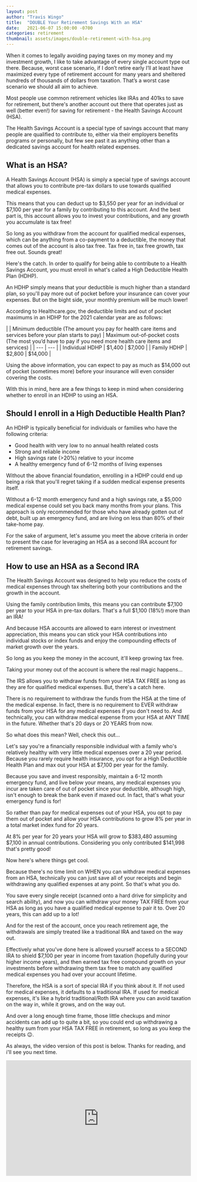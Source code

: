 ```yaml
---
layout: post
author: "Travis Wingo"
title:  "DOUBLE Your Retirement Savings With an HSA"
date:   2021-06-07 15:00:00 -0700
categories: retirement
thumbnail: assets/images/double-retirement-with-hsa.png
---
```


When it comes to legally avoiding paying taxes on my money and my investment growth, I like to take advantage of every single account type out there. Because, worst case scenario, if I don’t retire early I’ll at least have maximized every type of retirement account for many years and sheltered hundreds of thousands of dollars from taxation. That’s a worst case scenario we should all aim to achieve.

Most people use common retirement vehicles like IRAs and 401ks to save for retirement, but there's another account out there that operates just as well (better even!) for saving for retirement - the Health Savings Account (HSA).

The Health Savings Account is a special type of savings account that many people are qualified to contribute to, either via their employers benefits programs or personally, but few see past it as anything other than a dedicated savings account for health related expenses.

## What is an HSA?

A Health Savings Account (HSA) is simply a special type of savings account that allows you to contribute pre-tax dollars to use towards qualified medical expenses.

This means that you can deduct up to $3,550 per year for an individual or $7,100 per year for a family by contributing to this account. And the best part is, this account allows you to invest your contributions, and any growth you accumulate is tax free!

So long as you withdraw from the account for qualified medical expenses, which can be anything from a co-payment to a deductible, the money that comes out of the account is also tax free. Tax free in, tax free growth, tax free out. Sounds great!

Here's the catch. In order to qualify for being able to contribute to a Health Savings Account, you must enroll in what's called a High Deductible Health Plan (HDHP).

An HDHP simply means that your deductible is much higher than a standard plan, so you'll pay more out of pocket before your insurance can cover your expenses. But on the bight side, your monthly premium will be much lower!

According to Healthcare.gov, the deductible limits and out of pocket maximums in an HDHP for the 2021 calendar year are as follows:

|           | Minimum deductible (The amount you pay for health care items and services before your plan starts to pay) | Maximum out-of-pocket costs (The most you’d have to pay if you need more health care items and services) |
| --- | --- |
| Individual HDHP | $1,400 | $7,000 |
| Family HDHP | $2,800 | $14,000 |

Using the above information, you can expect to pay as much as $14,000 out of pocket (sometimes more) before your insurance will even consider covering the costs.

With this in mind, here are a few things to keep in mind when considering whether to enroll in an HDHP to using an HSA.

## Should I enroll in a High Deductible Health Plan?

An HDHP is typically beneficial for individuals or families who have the following criteria:

- Good health with very low to no annual health related costs
- Strong and reliable income
- High savings rate (>20%) relative to your income
- A healthy emergency fund of 6-12 months of living expenses

Without the above financial foundation, enrolling in a HDHP could end up being a risk that you'll regret taking if a sudden medical expense presents itself.

Without a 6-12 month emergency fund and a high savings rate, a $5,000 medical expense could set you back many months from your plans. This approach is only recommended for those who have already gotten out of debt, built up an emergency fund, and are living on less than 80% of their take-home pay.

For the sake of argument, let's assume you meet the above criteria in order to present the case for leveraging an HSA as a second IRA account for retirement savings.

## How to use an HSA as a Second IRA

The Health Savings Account was designed to help you reduce the costs of medical expenses through tax sheltering both your contributions and the growth in the account.

Using the family contribution limits, this means you can contribute $7,100 per year to your HSA in pre-tax dollars. That's a full $1,100 (18%!) more than an IRA!

And because HSA accounts are allowed to earn interest or investment appreciation, this means you can stick your HSA contributions into individual stocks or index funds and enjoy the compounding effects of market growth over the years.

So long as you keep the money in the account, it'll keep growing tax free.

Taking your money out of the account is where the real magic happens...

The IRS allows you to withdraw funds from your HSA TAX FREE as long as they are for qualified medical expenses. But, there's a catch here.

There is no requirement to withdraw the funds from the HSA at the time of the medical expense. In fact, there is no requirement to EVER withdraw funds from your HSA for any medical expenses if you don't need to. And technically, you can withdraw medical expense from your HSA at ANY TIME in the future. Whether that's 20 days or 20 YEARS from now.

So what does this mean? Well, check this out...

Let's say you're a financially responsible individual with a family who's relatively healthy with very little medical expenses over a 20 year period. Because you rarely require health insurance, you opt for a High Deductible Health Plan and max out your HSA at $7,100 per year for the family.

Because you save and invest responsibly, maintain a 6-12 month emergency fund, and live below your means, any medical expenses you incur are taken care of out of pocket since your deductible, although high, isn't enough to break the bank even if maxed out. In fact, that's what your emergency fund is for!

So rather than pay for medical expenses out of your HSA, you opt to pay them out of pocket and allow your HSA contributions to grow 8% per year in a total market index fund for 20 years.

At 8% per year for 20 years your HSA will grow to $383,480 assuming $7,100 in annual contributions. Considering you only contributed $141,998 that's pretty good!

Now here's where things get cool.

Because there's no time limit on WHEN you can withdraw medical expenses from an HSA, technically you can just save all of your receipts and begin withdrawing any qualified expenses at any point. So that's what you do.

You save every single receipt (scanned onto a hard drive for simplicity and search ability), and now you can withdraw your money TAX FREE from your HSA as long as you have a qualified medical expense to pair it to. Over 20 years, this can add up to a lot!

And for the rest of the account, once you reach retirement age, the withdrawals are simply treated like a traditional IRA and taxed on the way out.

Effectively what you've done here is allowed yourself access to a SECOND IRA to shield $7,100 per year in income from taxation (hopefully during your higher income years), and then earned tax free compound growth on your investments before withdrawing them tax free to match any qualified medical expenses you had over your account lifetime.

Therefore, the HSA is a sort of special IRA if you think about it. If not used for medical expenses, it defaults to a traditional IRA. If used for medical expenses, it's like a hybrid traditional/Roth IRA where you can avoid taxation on the way in, while it grows, and on the way out.

And over a long enough time frame, those little checkups and minor accidents can add up to quite a bit, so you could end up withdrawing a healthy sum from your HSA TAX FREE in retirement, so long as you keep the receipts 😉.

As always, the video version of this post is below. Thanks for reading, and i'll see you next time.

<iframe width="100%" height="315" src="https://www.youtube.com/embed/Fg5qacLCTKQ" title="YouTube video player" frameborder="0" allow="accelerometer; autoplay; clipboard-write; encrypted-media; gyroscope; picture-in-picture" allowfullscreen></iframe>

